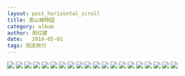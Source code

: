 ```yaml
---
layout: post_horizontal_scroll
title: 南山植物园
category: album
author: 周红建
date:   2016-05-01
tags: 短途旅行
---
```

<img src="http://o6r75vmbt.bkt.clouddn.com/post/album/nanshanzhiwuyuan/1.jpg-BlogAlbumDisplay">

<img src="http://o6r75vmbt.bkt.clouddn.com/post/album/nanshanzhiwuyuan/2.jpg-BlogAlbumDisplay">

<img src="http://o6r75vmbt.bkt.clouddn.com/post/album/nanshanzhiwuyuan/3.jpg-BlogAlbumDisplay">

<img src="http://o6r75vmbt.bkt.clouddn.com/post/album/nanshanzhiwuyuan/4.jpg-BlogAlbumDisplay">

<img src="http://o6r75vmbt.bkt.clouddn.com/post/album/nanshanzhiwuyuan/5.jpg-BlogAlbumDisplay">

<img src="http://o6r75vmbt.bkt.clouddn.com/post/album/nanshanzhiwuyuan/6.jpg-BlogAlbumDisplay">

<img src="http://o6r75vmbt.bkt.clouddn.com/post/album/nanshanzhiwuyuan/7.jpg-BlogAlbumDisplay">

<img src="http://o6r75vmbt.bkt.clouddn.com/post/album/nanshanzhiwuyuan/8.jpg-BlogAlbumDisplay">

<img src="http://o6r75vmbt.bkt.clouddn.com/post/album/nanshanzhiwuyuan/9.jpg-BlogAlbumDisplay">

<img src="http://o6r75vmbt.bkt.clouddn.com/post/album/nanshanzhiwuyuan/10.jpg-BlogAlbumDisplay">

<img src="http://o6r75vmbt.bkt.clouddn.com/post/album/nanshanzhiwuyuan/11.jpg-BlogAlbumDisplay">

<img src="http://o6r75vmbt.bkt.clouddn.com/post/album/nanshanzhiwuyuan/12.jpg-BlogAlbumDisplay">

<img src="http://o6r75vmbt.bkt.clouddn.com/post/album/nanshanzhiwuyuan/13.jpg-BlogAlbumDisplay">

<img src="http://o6r75vmbt.bkt.clouddn.com/post/album/nanshanzhiwuyuan/14.jpg-BlogAlbumDisplay">

<img src="http://o6r75vmbt.bkt.clouddn.com/post/album/nanshanzhiwuyuan/15.jpg-BlogAlbumDisplay">

<img src="http://o6r75vmbt.bkt.clouddn.com/post/album/nanshanzhiwuyuan/16.jpg-BlogAlbumDisplay">

<img src="http://o6r75vmbt.bkt.clouddn.com/post/album/nanshanzhiwuyuan/17.jpg-BlogAlbumDisplay">

<img src="http://o6r75vmbt.bkt.clouddn.com/post/album/nanshanzhiwuyuan/18.jpg-BlogAlbumDisplay">

<img src="http://o6r75vmbt.bkt.clouddn.com/post/album/nanshanzhiwuyuan/19.jpg-BlogAlbumDisplay">

<img src="http://o6r75vmbt.bkt.clouddn.com/post/album/nanshanzhiwuyuan/20.jpg-BlogAlbumDisplay">
